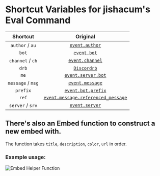 # Shortcut Variables for jishacum's Eval Command

| Shortcut           | Original                                                                                                                      |
| :----------------: | :---------------------------------------------------------------------------------------------------------------------------: |
| `author` / `au`    | [`event.author`](https://drb.shardlab.dev/main/Discordrb/Events/MessageEvent.html#author-instance_method)                     |
| `bot`              | [`event.bot`](https://drb.shardlab.dev/main/Discordrb/Events/Event.html#bot-instance_method)                                  |
| `channel` / `ch`   | [`event.channel`](https://drb.shardlab.dev/main/Discordrb/Events/MessageEvent.html#channel-instance_method)                   |
| `drb`              | [`Discordrb`](https://drb.shardlab.dev/main/Discordrb.html)                                                                   |
| `me`               | [`event.server.bot`](https://drb.shardlab.dev/main/Discordrb/Server.html#bot-instance_method)                                 |
| `message` / `msg`  | [`event.message`](https://drb.shardlab.dev/main/Discordrb/Events/MessageEvent.html#message-instance_method)                   |
| `prefix`           | [`event.bot.prefix`](https://drb.shardlab.dev/main/Discordrb/Commands/CommandBot.html#prefix-instance_method)                 |
| `ref`              | [`event.message.referenced_message`](https://drb.shardlab.dev/main/Discordrb/Message.html#referenced_message-instance_method) |
| `server` / `srv`   | [`event.server`](https://drb.shardlab.dev/main/Discordrb/Events/MessageEvent.html#server-instance_method)                     |

## There's also an Embed function to construct a new embed with.

The function takes `title`, `description`, `color`, `url` in order.

### Example usage:

![Embed Helper Function](https://cdn.discordapp.com/attachments/931897132783374397/967266677286895706/unknown.png)